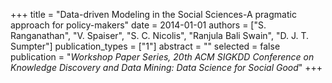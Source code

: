 +++
title = "Data-driven Modeling in the Social Sciences-A pragmatic approach for policy-makers"
date = 2014-01-01
authors = ["S. Ranganathan", "V. Spaiser", "S. C. Nicolis", "Ranjula Bali Swain", "D. J. T. Sumpter"]
publication_types = ["1"]
abstract = ""
selected = false
publication = "*Workshop Paper Series, 20th ACM SIGKDD Conference on Knowledge Discovery and Data Mining: Data Science for Social Good*"
+++

